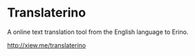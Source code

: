Translaterino
=============

A online text translation tool from the English language to Erino.

http://xiew.me/translaterino
